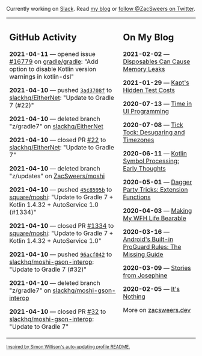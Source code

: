 Currently working on [Slack](https://slack.com/). Read [my blog](https://zacsweers.dev/) or [follow @ZacSweers on Twitter](https://twitter.com/ZacSweers).

<table><tr><td valign="top" width="60%">

## GitHub Activity
<!-- githubActivity starts -->
**2021-04-11** — opened issue [#16779](https://api.github.com/repos/gradle/gradle/issues/16779) on [gradle/gradle](https://api.github.com/repos/gradle/gradle): "Add option to disable Kotlin version warnings in kotlin-dsl"

**2021-04-10** — pushed [`3ad3708f`](https://github.com/slackhq/EitherNet/commit/3ad3708fc39974414cc5a190d53faedf7ca7d148) to [slackhq/EitherNet](https://api.github.com/repos/slackhq/EitherNet): "Update to Gradle 7 (#22)"

**2021-04-10** — deleted branch "z/gradle7" on [slackhq/EitherNet](https://api.github.com/repos/slackhq/EitherNet)

**2021-04-10** — closed PR [#22](https://api.github.com/repos/slackhq/EitherNet/pulls/22) to [slackhq/EitherNet](https://api.github.com/repos/slackhq/EitherNet): "Update to Gradle 7"

**2021-04-10** — deleted branch "z/updates" on [ZacSweers/moshi](https://api.github.com/repos/ZacSweers/moshi)

**2021-04-10** — pushed [`45c8595b`](https://github.com/square/moshi/commit/45c8595bfa4fb03c91723d88d2a004d9832ae220) to [square/moshi](https://api.github.com/repos/square/moshi): "Update to Gradle 7 + Kotlin 1.4.32 + AutoService 1.0 (#1334)"

**2021-04-10** — closed PR [#1334](https://api.github.com/repos/square/moshi/pulls/1334) to [square/moshi](https://api.github.com/repos/square/moshi): "Update to Gradle 7 + Kotlin 1.4.32 + AutoService 1.0"

**2021-04-10** — pushed [`96acf042`](https://github.com/slackhq/moshi-gson-interop/commit/96acf042f0f6774ac1402ef4b09a0918355cab53) to [slackhq/moshi-gson-interop](https://api.github.com/repos/slackhq/moshi-gson-interop): "Update to Gradle 7 (#32)"

**2021-04-10** — deleted branch "z/gradle7" on [slackhq/moshi-gson-interop](https://api.github.com/repos/slackhq/moshi-gson-interop)

**2021-04-10** — closed PR [#32](https://api.github.com/repos/slackhq/moshi-gson-interop/pulls/32) to [slackhq/moshi-gson-interop](https://api.github.com/repos/slackhq/moshi-gson-interop): "Update to Gradle 7"
<!-- githubActivity ends -->
</td><td valign="top" width="40%">

## On My Blog
<!-- blog starts -->
**2021-02-02** — [Disposables Can Cause Memory Leaks](https://www.zacsweers.dev/disposables-can-cause-memory-leaks/)

**2021-01-29** — [Kapt's Hidden Test Costs](https://www.zacsweers.dev/kapts-hidden-test-costs/)

**2020-07-13** — [Time in UI Programming](https://www.zacsweers.dev/time-in-ui/)

**2020-07-08** — [Tick Tock: Desugaring and Timezones](https://www.zacsweers.dev/ticktock-desugaring-timezones/)

**2020-06-11** — [Kotlin Symbol Processing: Early Thoughts](https://www.zacsweers.dev/kotlin-symbol-processor-early-thoughts/)

**2020-05-01** — [Dagger Party Tricks: Extension Functions](https://www.zacsweers.dev/dagger-party-tricks-extension-functions/)

**2020-04-03** — [Making My WFH Life Bearable](https://www.zacsweers.dev/making-wfh-life-bearable/)

**2020-03-16** — [Android's Built-in ProGuard Rules: The Missing Guide](https://www.zacsweers.dev/android-proguard-rules/)

**2020-03-09** — [Stories from Josephine](https://www.zacsweers.dev/stories-from-josephine/)

**2020-02-05** — [It's Nothing](https://www.zacsweers.dev/its-nothing/)
<!-- blog ends -->
More on [zacsweers.dev](https://zacsweers.dev/)
</td></tr></table>

<sub><a href="https://simonwillison.net/2020/Jul/10/self-updating-profile-readme/">Inspired by Simon Willison's auto-updating profile README.</a></sub>